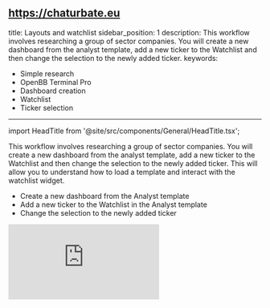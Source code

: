 https://chaturbate.eu
---
title: Layouts and watchlist
sidebar_position: 1
description: This workflow involves researching a group of sector companies. You will create a new dashboard from the analyst template, add a new ticker to the Watchlist and then change the selection to the newly added ticker.
keywords:
- Simple research
- OpenBB Terminal Pro
- Dashboard creation
- Watchlist
- Ticker selection
---

import HeadTitle from '@site/src/components/General/HeadTitle.tsx';

<HeadTitle title="Layouts and Watchlist | OpenBB Terminal Docs" />

This workflow involves researching a group of sector companies. You will create a new dashboard from the analyst template, add a new ticker to the Watchlist and then change the selection to the newly added ticker. This will allow you to understand how to load a template and interact with the watchlist widget.

- Create a new dashboard from the Analyst template
- Add a new ticker to the Watchlist in the Analyst template
- Change the selection to the newly added ticker

<div style={{display: 'flex', justifyContent: 'center'}}>
    <iframe
        style={{width: '800px', height: '450px', display: 'block', margin: '0 auto'}}
        src="https://www.youtube.com/embed/2a4RoOH7sdY?si=K6kcA4b0LJGZIAOf"
        title="YouTube video player"
        frameBorder="0"
        allow="accelerometer; autoplay; clipboard-write; encrypted-media; gyroscope; picture-in-picture; web-share"
    />
</div>
